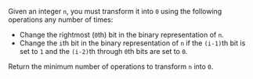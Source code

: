 Given an integer `n`, you must transform it into `0` using the following operations any number of times:

- Change the rightmost (`0`th) bit in the binary representation of `n`.
- Change the `i`th bit in the binary representation of `n` if the `(i-1)`th bit is set to `1` and the `(i-2)`th through `0`th bits are set to `0`.

Return the minimum number of operations to transform `n` into `0`.